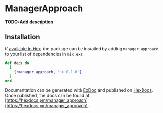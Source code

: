 # ManagerApproach

**TODO: Add description**

## Installation

If [available in Hex](https://hex.pm/docs/publish), the package can be installed
by adding `manager_approach` to your list of dependencies in `mix.exs`:

```elixir
def deps do
  [
    {:manager_approach, "~> 0.1.0"}
  ]
end
```

Documentation can be generated with [ExDoc](https://github.com/elixir-lang/ex_doc)
and published on [HexDocs](https://hexdocs.pm). Once published, the docs can
be found at [https://hexdocs.pm/manager_approach](https://hexdocs.pm/manager_approach).

